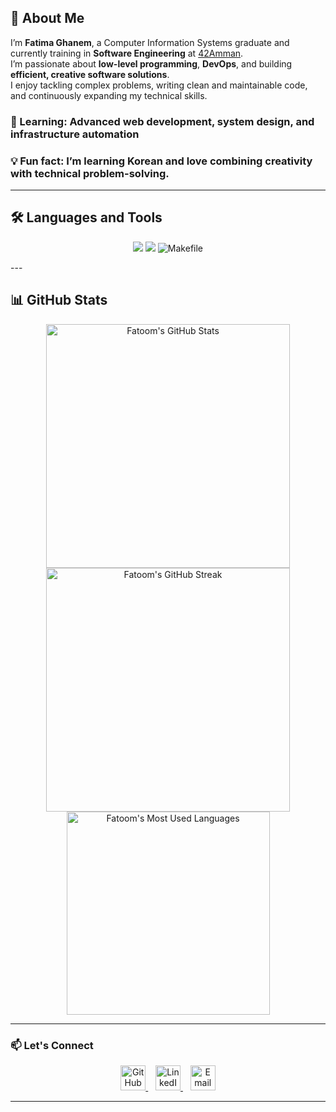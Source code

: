 ## 👋 About Me

I’m **Fatima Ghanem**, a Computer Information Systems graduate and currently training in **Software Engineering** at [42Amman](https://42amman.jo).  
I’m passionate about **low-level programming**, **DevOps**, and building **efficient, creative software solutions**.  
I enjoy tackling complex problems, writing clean and maintainable code, and continuously expanding my technical skills.

### 🌱 Learning: Advanced web development, system design, and infrastructure automation

### 💡 Fun fact: I’m learning Korean and love combining creativity with technical problem-solving.

---

## 🛠️ Languages and Tools

<p align="center">
  <img src="https://skillicons.dev/icons?i=c,cpp,java,git,javascript" />
  <img src="https://skillicons.dev/icons?i=linux,vim" />
  <img src="https://img.shields.io/badge/Makefile-000?style=for-the-badge&logo=gnubash&logoColor=white" alt="Makefile" />
</p>
---

## 📊 GitHub Stats

<div align="center">
  <img width="390" src="https://github-readme-stats.vercel.app/api?username=fatimagh24&count_private=true&show_icons=true&rank_icon=github&locale=en&title_color=ffc0cb&text_color=ffe4e1&icon_color=ffb6c1&bg_color=7C0780" alt="Fatoom's GitHub Stats" />
  <img width="390" src="https://github-readme-streak-stats.herokuapp.com/?user=fatimagh24&count_private=true&border_radius=10&locale=en&theme=default&background=7C0780&stroke=ffe4e1&ring=ffc0cb" alt="Fatoom's GitHub Streak" />
  <img width="325" src="https://github-readme-stats.vercel.app/api/top-langs?username=fatimagh24&layout=donut&langs_count=8&border_radius=10&show_icons=true&locale=en&title_color=ffc0cb&text_color=ffe4e1&icon_color=ffb6c1&bg_color=7C0780" alt="Fatoom's Most Used Languages" />
</div>

---

### 📫 Let's Connect

<p align="center">
  <a href="https://github.com/fatimagh24">
    <img src="https://skillicons.dev/icons?i=github" alt="GitHub" height="40" />
  </a>
  &nbsp;&nbsp;
  <a href="http://www.linkedin.com/in/fatima-ghanem-210061287">
    <img src="https://skillicons.dev/icons?i=linkedin" alt="LinkedIn" height="40" />
  </a>
  &nbsp;&nbsp;
  <a href="mailto:fatimaghanem24@gmail.com">
    <img src="https://skillicons.dev/icons?i=gmail" alt="Email" height="40" />
  </a>
</p>

---
